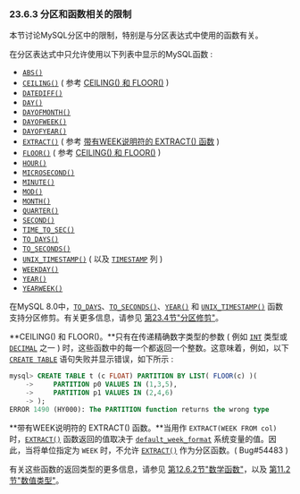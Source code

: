 ### 23.6.3 分区和函数相关的限制

本节讨论MySQL分区中的限制，特别是与分区表达式中使用的函数有关。

在分区表达式中只允许使用以下列表中显示的MySQL函数 :

- [`ABS()`](https://dev.mysql.com/doc/refman/8.0/en/mathematical-functions.html#function_abs)
- [`CEILING()`](https://dev.mysql.com/doc/refman/8.0/en/mathematical-functions.html#function_ceiling) ( 参考 [CEILING() 和 FLOOR()](https://dev.mysql.com/doc/refman/8.0/en/partitioning-limitations-functions.html#partitioning-limitations-ceiling-floor) )
- [`DATEDIFF()`](https://dev.mysql.com/doc/refman/8.0/en/date-and-time-functions.html#function_datediff)
- [`DAY()`](https://dev.mysql.com/doc/refman/8.0/en/date-and-time-functions.html#function_day)
- [`DAYOFMONTH()`](https://dev.mysql.com/doc/refman/8.0/en/date-and-time-functions.html#function_dayofmonth)
- [`DAYOFWEEK()`](https://dev.mysql.com/doc/refman/8.0/en/date-and-time-functions.html#function_dayofweek)
- [`DAYOFYEAR()`](https://dev.mysql.com/doc/refman/8.0/en/date-and-time-functions.html#function_dayofyear)
- [`EXTRACT()`](https://dev.mysql.com/doc/refman/8.0/en/date-and-time-functions.html#function_extract) ( 参考 [带有WEEK说明符的 EXTRACT() 函数](https://dev.mysql.com/doc/refman/8.0/en/partitioning-limitations-functions.html#partitioning-limitations-extract) )
- [`FLOOR()`](https://dev.mysql.com/doc/refman/8.0/en/mathematical-functions.html#function_floor) ( 参考 [CEILING() 和 FLOOR()](https://dev.mysql.com/doc/refman/8.0/en/partitioning-limitations-functions.html#partitioning-limitations-ceiling-floor) )
- [`HOUR()`](https://dev.mysql.com/doc/refman/8.0/en/date-and-time-functions.html#function_hour)
- [`MICROSECOND()`](https://dev.mysql.com/doc/refman/8.0/en/date-and-time-functions.html#function_microsecond)
- [`MINUTE()`](https://dev.mysql.com/doc/refman/8.0/en/date-and-time-functions.html#function_minute)
- [`MOD()`](https://dev.mysql.com/doc/refman/8.0/en/mathematical-functions.html#function_mod)
- [`MONTH()`](https://dev.mysql.com/doc/refman/8.0/en/date-and-time-functions.html#function_month)
- [`QUARTER()`](https://dev.mysql.com/doc/refman/8.0/en/date-and-time-functions.html#function_quarter)
- [`SECOND()`](https://dev.mysql.com/doc/refman/8.0/en/date-and-time-functions.html#function_second)
- [`TIME_TO_SEC()`](https://dev.mysql.com/doc/refman/8.0/en/date-and-time-functions.html#function_time-to-sec)
- [`TO_DAYS()`](https://dev.mysql.com/doc/refman/8.0/en/date-and-time-functions.html#function_to-days)
- [`TO_SECONDS()`](https://dev.mysql.com/doc/refman/8.0/en/date-and-time-functions.html#function_to-seconds)
- [`UNIX_TIMESTAMP()`](https://dev.mysql.com/doc/refman/8.0/en/date-and-time-functions.html#function_unix-timestamp) ( 以及 [`TIMESTAMP`](https://dev.mysql.com/doc/refman/8.0/en/datetime.html) 列 )
- [`WEEKDAY()`](https://dev.mysql.com/doc/refman/8.0/en/date-and-time-functions.html#function_weekday)
- [`YEAR()`](https://dev.mysql.com/doc/refman/8.0/en/date-and-time-functions.html#function_year)
- [`YEARWEEK()`](https://dev.mysql.com/doc/refman/8.0/en/date-and-time-functions.html#function_yearweek)

在MySQL 8.0中，[`TO_DAYS`](https://dev.mysql.com/doc/refman/8.0/en/date-and-time-functions.html#function_to-days)、[`TO_SECONDS()`](https://dev.mysql.com/doc/refman/8.0/en/date-and-time-functions.html#function_to-seconds)、[`YEAR()`](https://dev.mysql.com/doc/refman/8.0/en/date-and-time-functions.html#function_year) 和 [`UNIX_TIMESTAMP()`](https://dev.mysql.com/doc/refman/8.0/en/date-and-time-functions.html#function_unix-timestamp) 函数支持分区修剪。有关更多信息，请参见 [第23.4节"分区修剪"](https://dev.mysql.com/doc/refman/8.0/en/partitioning-pruning.html)。

**CEILING() 和 FLOOR()。**只有在传递精确数字类型的参数 ( 例如 [`INT`](https://dev.mysql.com/doc/refman/8.0/en/integer-types.html) 类型或 [`DECIMAL`](https://dev.mysql.com/doc/refman/8.0/en/fixed-point-types.html) 之一 ) 时，这些函数中的每一个都返回一个整数。这意味着，例如，以下 [`CREATE TABLE`](https://dev.mysql.com/doc/refman/8.0/en/create-table.html) 语句失败并显示错误，如下所示 :

```sql
mysql> CREATE TABLE t (c FLOAT) PARTITION BY LIST( FLOOR(c) )(
    ->     PARTITION p0 VALUES IN (1,3,5),
    ->     PARTITION p1 VALUES IN (2,4,6)
    -> );
ERROR 1490 (HY000): The PARTITION function returns the wrong type
```

**带有WEEK说明符的 EXTRACT() 函数。**当用作 `EXTRACT(WEEK FROM col)` 时，[`EXTRACT()`](https://dev.mysql.com/doc/refman/8.0/en/date-and-time-functions.html#function_extract) 函数返回的值取决于 [`default_week_format`](https://dev.mysql.com/doc/refman/8.0/en/server-system-variables.html#sysvar_default_week_format) 系统变量的值。因此，当将单位指定为 `WEEK` 时，不允许 [`EXTRACT()`](https://dev.mysql.com/doc/refman/8.0/en/date-and-time-functions.html#function_extract) 作为分区函数。( Bug#54483 )

有关这些函数的返回类型的更多信息，请参见 [第12.6.2节"数学函数"](https://dev.mysql.com/doc/refman/8.0/en/mathematical-functions.html)，以及 [第11.2节"数值类型"](https://dev.mysql.com/doc/refman/8.0/en/numeric-types.html)。